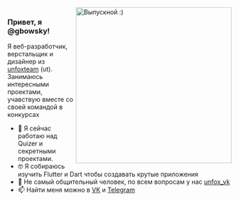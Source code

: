 <img align="right" src="https://sun9-6.userapi.com/c850732/v850732067/157331/CxqyBoLt-K8.jpg" alt="Выпускной :)" width=350px height=350px/>

### Привет, я @gbowsky!

Я веб-разработчик, верстальщик и дизайнер  из [unfoxteam](https://vk.com/unfoxteam) (ut). Занимаюсь интересными проектами, учавствую вместе со своей командой в конкурсах

- 📱  Я сейчас работаю над Quizer и секретными проектами.
- 🤓  Я собираюсь изучить Flutter и Dart чтобы создавать крутые приложения
- 💬  Не самый общительный человек, по всем вопросам у нас [unfox_vk](https://vk.com/unfox_vk)
- 📫  Найти меня можно в [VK](https://vk.com/gbowsky) и [Telegram](https://t.me/gbowsky)
